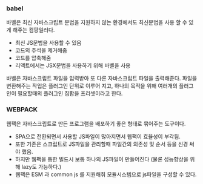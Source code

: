 ### babel 

바벨은 최신 자바스크립트 문법을 지원하지 않는 환경에서도 최신문법을 사용 할 수 있게 해주는 컴팡일러다.

- 최신 JS문법을 사용할 수 있음
- 코드의 주석을 제거해줌
- 코드를 압축해줌
- 리액트에서는 JSX문법을 사용하기 위해 바벨을 사용

바벨은 자바스크립트 파일을 입력받아 또 다른 자바스크립트 파일을 출력해준다. 파일을 변환해주는 작업은 플러그인 단위로 이루어 지고, 하나의 목적을 위해 여러개의 플러그인이 필요할때의 플러그인 집합을 프리셋이라고 한다.

### WEBPACK

웹팩은 자바스크립트로 만든 프로그램을 배포하기 좋은 형태로 묶어주는 도구이다. 

- SPA으로 전환되면서 사용할 JS파일이 많아지면서 웹팩이 효율성이 부각됨.
- 또한 기존은 스크립트로 JS파일을 관리할때 파일간의 의존성 및 순서 등을 신경 써야 했음.
- 하지만 웹팩을 통한 빌드시 보통 하나의 JS파일이 만들어진다 (물론 성능향상을 위해 lazy도 가능하다.)
- 웹팩은 ESM 과 common js 를 지원해줘 모듈시스템으로 js파일을 구성할 수 있다.